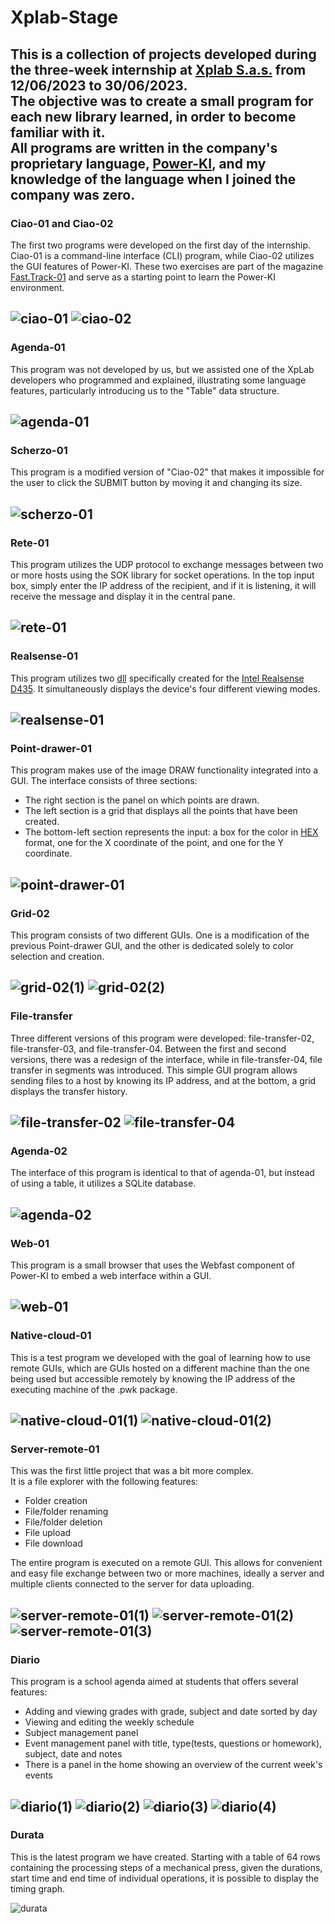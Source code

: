 # Xplab-Stage

This is a collection of projects developed during the three-week internship at [Xplab S.a.s.](http://xplab.net/) from 12/06/2023 to 30/06/2023.<br>
The objective was to create a small program for each new library learned, in order to become familiar with it.<br>
All programs are written in the company's proprietary language, [Power-KI](http://power-ki.com/), and my knowledge of the language when I joined the company was zero.
---
### Ciao-01 and Ciao-02
The first two programs were developed on the first day of the internship. Ciao-01 is a command-line interface (CLI) program, while Ciao-02 utilizes the GUI features of Power-KI. These two exercises are part of the magazine [Fast.Track-01](https://issuu.com/xplab/docs/pwk-ft-01-en) and serve as a starting point to learn the Power-KI environment.

![ciao-01](https://github.com/Ale-Ceresa/XPLab-Stage/assets/92877764/88d5ed54-5ca7-4371-b16d-6b8fd9bb0a0e)
![ciao-02](https://github.com/Ale-Ceresa/XPLab-Stage/assets/92877764/e61c133f-1a92-45d8-b13b-cb0d72357f90)
---
### Agenda-01
This program was not developed by us, but we assisted one of the XpLab developers who programmed and explained, illustrating some language features, particularly introducing us to the "Table" data structure.

![agenda-01](https://github.com/Ale-Ceresa/XPLab-Stage/assets/92877764/5e6128fd-a8e1-4050-9f0a-3d217690bba8)
---
### Scherzo-01
This program is a modified version of "Ciao-02" that makes it impossible for the user to click the SUBMIT button by moving it and changing its size.

![scherzo-01](https://github.com/Ale-Ceresa/XPLab-Stage/assets/92877764/8ac762cd-018f-4c56-b6bb-02969a1968aa)
---
### Rete-01
This program utilizes the UDP protocol to exchange messages between two or more hosts using the SOK library for socket operations. In the top input box, simply enter the IP address of the recipient, and if it is listening, it will receive the message and display it in the central pane.

![rete-01](https://github.com/Ale-Ceresa/XPLab-Stage/assets/92877764/e781d573-125b-4179-840b-4f7999c3de1c)
---
### Realsense-01
This program utilizes two [dll](https://en.wikipedia.org/wiki/Dynamic-link_library) specifically created for the [Intel Realsense D435](https://www.intelrealsense.com/depth-camera-d435/). It simultaneously displays the device's four different viewing modes.

![realsense-01](https://github.com/Ale-Ceresa/XPLab-Stage/assets/92877764/6beb69e5-8a28-4e52-a733-a166c7180909)
---
### Point-drawer-01
This program makes use of the image DRAW functionality integrated into a GUI. The interface consists of three sections:
- The right section is the panel on which points are drawn.
- The left section is a grid that displays all the points that have been created.
- The bottom-left section represents the input: a box for the color in [HEX](https://en.wikipedia.org/wiki/Web_colors#Hex_triplet) format, one for the X coordinate of the point, and one for the Y coordinate.

![point-drawer-01](https://github.com/Ale-Ceresa/XPLab-Stage/assets/92877764/b70cf02a-e737-49a1-994c-96ba405d1096)
---
### Grid-02
This program consists of two different GUIs. One is a modification of the previous Point-drawer GUI, and the other is dedicated solely to color selection and creation.

![grid-02(1)](https://github.com/Ale-Ceresa/XPLab-Stage/assets/92877764/7f8714fb-b1c1-4a47-a2ac-bf8c98fcc1b5)
![grid-02(2)](https://github.com/Ale-Ceresa/XPLab-Stage/assets/92877764/9af39d35-8219-4f85-84c4-187f2ced3501)
---
### File-transfer
Three different versions of this program were developed: file-transfer-02, file-transfer-03, and file-transfer-04. Between the first and second versions, there was a redesign of the interface, while in file-transfer-04, file transfer in segments was introduced. This simple GUI program allows sending files to a host by knowing its IP address, and at the bottom, a grid displays the transfer history.

![file-transfer-02](https://github.com/Ale-Ceresa/XPLab-Stage/assets/92877764/fa5726bb-e809-4552-8255-ddbb8dca71b3)
![file-transfer-04](https://github.com/Ale-Ceresa/XPLab-Stage/assets/92877764/d8a8f021-7e19-4cae-8395-ace3cac48a50)
---
### Agenda-02
The interface of this program is identical to that of agenda-01, but instead of using a table, it utilizes a SQLite database.

![agenda-02](https://github.com/Ale-Ceresa/XPLab-Stage/assets/92877764/5e6128fd-a8e1-4050-9f0a-3d217690bba8)
---
### Web-01
This program is a small browser that uses the Webfast component of Power-KI to embed a web interface within a GUI.

![web-01](https://github.com/Ale-Ceresa/XPLab-Stage/assets/92877764/c64fb9c5-0c57-48f5-a6d9-8a7013838595)
---
### Native-cloud-01
This is a test program we developed with the goal of learning how to use remote GUIs, which are GUIs hosted on a different machine than the one being used but accessible remotely by knowing the IP address of the executing machine of the .pwk package.

![native-cloud-01(1)](https://github.com/Ale-Ceresa/XPLab-Stage/assets/92877764/d2a24c07-440e-429b-aa42-4941200c39cf)
![native-cloud-01(2)](https://github.com/Ale-Ceresa/XPLab-Stage/assets/92877764/7a77be01-41c7-4e59-be2a-3cd0f874f03d)
---
### Server-remote-01
This was the first little project that was a bit more complex.<br>
It is a file explorer with the following features:
- Folder creation
- File/folder renaming
- File/folder deletion
- File upload
- File download

The entire program is executed on a remote GUI. This allows for convenient and easy file exchange between two or more machines, ideally a server and multiple clients connected to the server for data uploading.

![server-remote-01(1)](https://github.com/Ale-Ceresa/XPLab-Stage/assets/92877764/48220ff8-60c2-4d4c-900f-840f3741f2f1)
![server-remote-01(2)](https://github.com/Ale-Ceresa/XPLab-Stage/assets/92877764/4dbb1d68-2069-4b22-a289-cd94366ab480)
![server-remote-01(3)](https://github.com/Ale-Ceresa/XPLab-Stage/assets/92877764/7539013c-11e5-4107-8c82-79b25b544285)
---
### Diario
This program is a school agenda aimed at students that offers several features:
- Adding and viewing grades with grade, subject and date sorted by day
- Viewing and editing the weekly schedule
- Subject management panel
- Event management panel with title, type(tests, questions or homework), subject, date and notes
- There is a panel in the home showing an overview of the current week's events

![diario(1)](https://github.com/Ale-Ceresa/XPLab-Stage/assets/92877764/b9e50c67-b2a5-4cbc-b3ec-59ad1bcf90b1)
![diario(2)](https://github.com/Ale-Ceresa/XPLab-Stage/assets/92877764/b172872f-3d86-4426-9d05-9f6ebe7768cf)
![diario(3)](https://github.com/Ale-Ceresa/XPLab-Stage/assets/92877764/9691753c-e1cf-42a9-b119-45cc68a71a57)
![diario(4)](https://github.com/Ale-Ceresa/XPLab-Stage/assets/92877764/f7a95305-9357-4ee8-ba30-ec5fafd0cf4d)
---
### Durata
This is the latest program we have created. Starting with a table of 64 rows containing the processing steps of a mechanical press, given the durations, start time and end time of individual operations, it is possible to display the timing graph.

![durata](https://github.com/Ale-Ceresa/XPLab-Stage/assets/92877764/324a8b95-0419-4aab-b1b6-673018f123a8)
